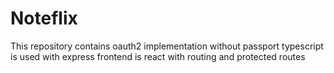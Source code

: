 # Noteflix

This repository contains oauth2 implementation without passport
typescript is used with express
frontend is react with routing and protected routes
